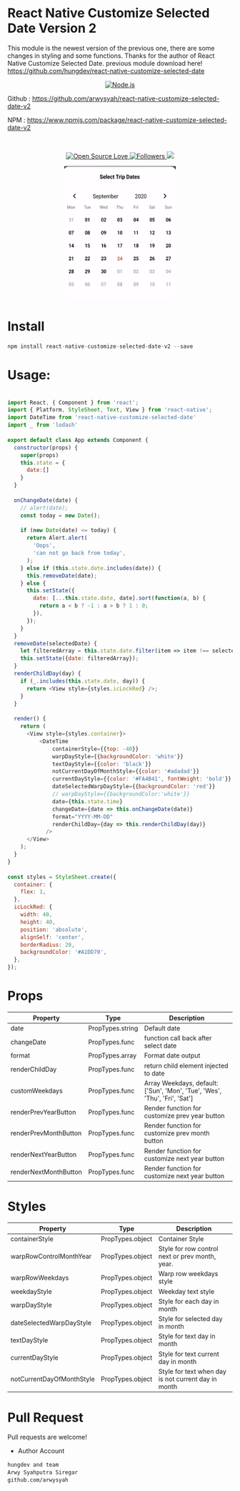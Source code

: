# React Native Customize Selected Date Version 2

This module is the newest version of the previous one, there are some changes in styling and some functions.
Thanks for the author of React Native Customize Selected Date.
previous module download here!
https://github.com/hungdev/react-native-customize-selected-date



<p align="center">
  <a href="https://reactjs.org/">
    <img
      alt="Node.js"
      src="https://i.udemycdn.com/course/750x422/1049092_8c52_2.jpg"
      width="200"
    />
    
  </a>
  
</p>


</h1>

Github : https://github.com/arwysyah/react-native-customize-selected-date-v2

NPM : https://www.npmjs.com/package/react-native-customize-selected-date-v2
<br/>

<br/>

<p align="center">
 
  </a>
  <a href="#">
    <img title="Open Source Love" src="https://badges.frapsoft.com/os/v1/open-source.svg?v=102">
  </a>
  <a href="https://github.com/arwysyah?tab=followers">
    <img title="Followers" src="https://img.shields.io/github/followers/arwysyah?style=social">
  </a>
  <a href="https://github.com/prettier/prettier"><img src="https://img.shields.io/badge/styled_with-prettier-ff69b4.svg"></a>

</p>

<p align="center">
  <img src="cal.gif" width=250 height=300/>
</p>

# Install

```js
npm install react-native-customize-selected-date-v2 --save


```

# Usage:

```javascript

import React, { Component } from 'react';
import { Platform, StyleSheet, Text, View } from 'react-native';
import DateTime from 'react-native-customize-selected-date'
import _ from 'lodash'

export default class App extends Component {
  constructor(props) {
    super(props)
    this.state = {
      date:[]
    }
  }

  onChangeDate(date) {
    // alert(date);
    const today = new Date();

    if (new Date(date) <= today) {
      return Alert.alert(
        'Oops',
        'can not go back from today',
      );
    } else if (this.state.date.includes(date)) {
      this.removeDate(date);
    } else {
      this.setState({
        date: [...this.state.date, date].sort(function(a, b) {
          return a < b ? -1 : a > b ? 1 : 0;
        }),
      });
    }
  }
  removeDate(selectedDate) {
    let filteredArray = this.state.date.filter(item => item !== selectedDate);
    this.setState({date: filteredArray});
  }
  renderChildDay(day) {
    if (_.includes(this.state.date, day)) {
      return <View style={styles.icLockRed} />;
    }
  }

  render() {
    return (
      <View style={styles.container}>
          <DateTime
              containerStyle={{top: -40}}
              warpDayStyle={{backgroundColor: 'white'}}
              textDayStyle={{color: 'black'}}
              notCurrentDayOfMonthStyle={{color: '#adadad'}}
              currentDayStyle={{color: '#FA4B41', fontWeight: 'bold'}}
              dateSelectedWarpDayStyle={{backgroundColor: 'red'}}
              // warpDayStyle={{backgroundColor:'white'}}
              date={this.state.time}
              changeDate={date => this.onChangeDate(date)}
              format="YYYY-MM-DD"
              renderChildDay={day => this.renderChildDay(day)}
            />
      </View>
    );
  }
}

const styles = StyleSheet.create({
  container: {
    flex: 1,
  },
  icLockRed: {
    width: 40,
    height: 40,
    position: 'absolute',
    alignSelf: 'center',
    borderRadius: 20,
    backgroundColor: '#A1DD70',
  },
});


```

# Props

Property | Type | Description
------------ | ------------- | -------------
date | PropTypes.string | Default date
changeDate | PropTypes.func | function call back after select date
format | PropTypes.array | Format date output
renderChildDay | PropTypes.func | return child element injected to date
customWeekdays | PropTypes.func | Array Weekdays, default: ['Sun', 'Mon', 'Tue', 'Wes', 'Thu', 'Fri', 'Sat']
renderPrevYearButton | PropTypes.func | Render function for customize prev year button
renderPrevMonthButton | PropTypes.func | Render function for customize prev month button
renderNextYearButton | PropTypes.func | Render function for customize next year button
renderNextMonthButton | PropTypes.func | Render function for customize next year button


# Styles

Property | Type | Description
------------ | ------------- | -------------
containerStyle | PropTypes.object | Container Style
warpRowControlMonthYear | PropTypes.object | Style for row control next or prev month, year.
warpRowWeekdays | PropTypes.object | Warp row weekdays style
weekdayStyle | PropTypes.object | Weekday text style
warpDayStyle | PropTypes.object | Style for each day in month
dateSelectedWarpDayStyle | PropTypes.object | Style for selected day in month
textDayStyle | PropTypes.object | Style for text day in month
currentDayStyle | PropTypes.object | Style for text current day in month
notCurrentDayOfMonthStyle | PropTypes.object | Style for text when day is not current day in month



# Pull Request

Pull requests are welcome!

- Author Account

```bash
hungdev and team
Arwy Syahputra Siregar
github.com/arwysyah

```